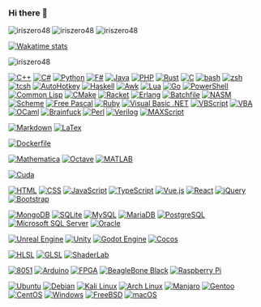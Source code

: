 ### Hi there 👋

<!--
**iriszero48/iriszero48** is a ✨ _special_ ✨ repository because its `README.md` (this file) appears on your GitHub profile.

Here are some ideas to get you started:

- 🔭 I’m currently working on ...
- 🌱 I’m currently learning ...
- 👯 I’m looking to collaborate on ...
- 🤔 I’m looking for help with ...
- 💬 Ask me about ...
- 📫 How to reach me: ...
- 😄 Pronouns: ...
- ⚡ Fun fact: ...
-->

<img src="https://komarev.com/ghpvc/?username=iriszero48&label=Profile%20views&color=0e75b6&style=flat" alt="iriszero48"/>

<img src="https://github-readme-stats.vercel.app/api/top-langs?username=iriszero48&show_icons=true&locale=en&layout=compact&count_private=true" alt="iriszero48"/>

<img src="https://github-readme-stats.vercel.app/api?username=iriszero48&show_icons=true&locale=en&count_private=true" alt="iriszero48"/>

[![Wakatime stats](https://github-readme-stats.vercel.app/api/wakatime?username=@dff8f6ca-0183-409e-a72c-dc65ad6dad6e&layout=compact)]()

<img src="https://github-readme-streak-stats.herokuapp.com/?user=iriszero48&" alt="iriszero48"/>

[![C++](https://img.shields.io/badge/-C%2B%2B-00599C?style=flat&logo=C%2B%2B&logoColor=white)](#)
[![C#](https://img.shields.io/badge/-C%23-239120?style=flat&logo=csharp&logoColor=white)](#)
[![Python](https://img.shields.io/badge/-Python-3776AB?style=flat&logo=python&logoColor=white)](#)
[![F#](https://img.shields.io/badge/-F%23-378BBA?style=flat&logo=fsharp&logoColor=white)](#)
[![Java](https://img.shields.io/badge/-Java-FFFFFF?style=flat&logo=openjdk&logoColor=white)](#)
[![PHP](https://img.shields.io/badge/-PHP-777BB4?style=flat&logo=php&logoColor=white)](#)
[![Rust](https://img.shields.io/badge/-Rust-000000?style=flat&logo=rust&logoColor=white)](#)
[![C](https://img.shields.io/badge/-C-A8B9CC?style=flat&logo=c&logoColor=white)](#)
[![bash](https://img.shields.io/badge/-bash-4EAA25?style=flat&logo=gnubash&logoColor=white)](#)
[![zsh](https://img.shields.io/badge/-zsh-4EAA25?style=flat&logo=gnubash&logoColor=white)](#)
[![tcsh](https://img.shields.io/badge/-tcsh-4EAA25?style=flat&logo=gnubash&logoColor=white)](#)
[![AutoHotkey](https://img.shields.io/badge/-AutoHotkey-334455?style=flat&logo=autohotkey&logoColor=white)](#)
[![Haskell](https://img.shields.io/badge/-Haskell-5D4F85?style=flat&logo=haskell&logoColor=white)](#)
[![Awk](https://img.shields.io/badge/-Awk-E80000?style=flat&logo=awk&logoColor=white)](#)
[![Lua](https://img.shields.io/badge/-Lua-2C2D72?style=flat&logo=lua&logoColor=white)](#)
[![Go](https://img.shields.io/badge/-Go-00ADD8?style=flat&logo=go&logoColor=white)](#)
[![PowerShell](https://img.shields.io/badge/-PowerShell-5391FE?style=flat&logo=powershell&logoColor=white)](#)
[![Common Lisp](https://img.shields.io/badge/-Common%20Lisp-000000?style=flat&logo=commonlisp&logoColor=white)](#)
[![CMake](https://img.shields.io/badge/-CMake-064F8C?style=flat&logo=cmake&logoColor=white)](#)
[![Racket](https://img.shields.io/badge/-Racket-9F1D20?style=flat&logo=racket&logoColor=white)](#)
[![Erlang](https://img.shields.io/badge/-Erlang-A90533?style=flat&logo=erlang&logoColor=white)](#)
[![Batchfile](https://img.shields.io/badge/-Batchfile-000000?style=flat&logo=cmd&logoColor=white)](#)
[![NASM](https://img.shields.io/badge/-NASM-113B6A?style=flat&logo=nasm&logoColor=white)](#)
[![Scheme](https://img.shields.io/badge/-Scheme-000000?style=flat&logo=scheme&logoColor=white)](#)
[![Free Pascal](https://img.shields.io/badge/-Free%20Pascal-0B0DEC?style=flat&logo=freepascal&logoColor=white)](#)
[![Ruby](https://img.shields.io/badge/-Ruby-CC342D?style=flat&logo=ruby&logoColor=white)](#)
[![Visual Basic .NET](https://img.shields.io/badge/-Visual%20Basic%20.NET-512BD4?style=flat&logo=visualbasic&logoColor=white)](#)
[![VBScript](https://img.shields.io/badge/-VBScript-512BD4?style=flat&logo=visualbasic&logoColor=white)](#)
[![VBA](https://img.shields.io/badge/-VBA-512BD4?style=flat&logo=visualbasic&logoColor=white)](#)
[![OCaml](https://img.shields.io/badge/-OCaml-EC6813?style=flat&logo=ocaml&logoColor=white)](#)
[![Brainfuck](https://img.shields.io/badge/-Brainfuck-000000?style=flat&logo=brainfuck&logoColor=white)](#)
[![Perl](https://img.shields.io/badge/-Perl-39457E?style=flat&logo=perl&logoColor=white)](#)
[![Verilog](https://img.shields.io/badge/-Verilog-0000AA?style=flat&logo=verilog&logoColor=white)](#)
[![MAXScript](https://img.shields.io/badge/-MAXScript-000000?style=flat&logo=autodesk&logoColor=white)](#)


[![Markdown](https://img.shields.io/badge/-Markdown-000000?style=flat&logo=markdown&logoColor=white)](#)
[![LaTex](https://img.shields.io/badge/-LaTex-008080?style=flat&logo=latex&logoColor=white)](#)


[![Dockerfile](https://img.shields.io/badge/-Dockerfile-2496ED?style=flat&logo=docker&logoColor=white)](#)


[![Mathematica](https://img.shields.io/badge/-Mathematica-DD1100?style=flat&logo=wolframmathematica&logoColor=white)](#)
[![Octave](https://img.shields.io/badge/-Octave-0790C0?style=flat&logo=octave&logoColor=white)](#)
[![MATLAB](https://img.shields.io/badge/-MATLAB-E9733A?style=flat&logo=matlab&logoColor=white)](#)


[![Cuda](https://img.shields.io/badge/-Cuda-76B900?style=flat&logo=nvidia&logoColor=white)](#)


[![HTML](https://img.shields.io/badge/-HTML-E34F26?style=flat&logo=html5&logoColor=white)](#)
[![CSS](https://img.shields.io/badge/-CSS-1572B6?style=flat&logo=css3&logoColor=white)](#)
[![JavaScript](https://img.shields.io/badge/-JavaScript-F7DF1E?style=flat&logo=javascript&logoColor=white)](#)
[![TypeScript](https://img.shields.io/badge/-TypeScript-3178C6?style=flat&logo=typescript&logoColor=white)](#)
[![Vue.js](https://img.shields.io/badge/-Vue.js-4FC08D?style=flat&logo=vuedotjs&logoColor=white)](#)
[![React](https://img.shields.io/badge/-React-61DAFB?style=flat&logo=react&logoColor=white)](#)
[![jQuery](https://img.shields.io/badge/-jQuery-0769AD?style=flat&logo=jquery&logoColor=white)](#)
[![Bootstrap](https://img.shields.io/badge/-Bootstrap-7952B3?style=flat&logo=bootstrap&logoColor=white)](#)


[![MongoDB](https://img.shields.io/badge/-MongoDB-47A248?style=flat&logo=mongodb&logoColor=white)](#)
[![SQLite](https://img.shields.io/badge/-SQLite-003B57?style=flat&logo=sqlite&logoColor=white)](#)
[![MySQL](https://img.shields.io/badge/-MySQL-4479A1?style=flat&logo=mysql&logoColor=white)](#)
[![MariaDB](https://img.shields.io/badge/-MariaDB-003545?style=flat&logo=mariadb&logoColor=white)](#)
[![PostgreSQL](https://img.shields.io/badge/-PostgreSQL-4169E1?style=flat&logo=postgresql&logoColor=white)](#)
[![Microsoft SQL Server](https://img.shields.io/badge/-Microsoft%20SQL%20Server-CC2927?style=flat&logo=microsoftsqlserver&logoColor=white)](#)
[![Oracle](https://img.shields.io/badge/-Oracle-F80000?style=flat&logo=oracle&logoColor=white)](#)


[![Unreal Engine](https://img.shields.io/badge/-Unreal%20Engine-0E1128?style=flat&logo=unrealengine&logoColor=white)](#)
[![Unity](https://img.shields.io/badge/-Unity-000000?style=flat&logo=unity&logoColor=white)](#)
[![Godot Engine](https://img.shields.io/badge/-Godot%20Engine-478CBF?style=flat&logo=godotengine&logoColor=white)](#)
[![Cocos](https://img.shields.io/badge/-Cocos-55C2E1?style=flat&logo=cocos&logoColor=white)](#)


[![HLSL](https://img.shields.io/badge/-HLSL-000000?style=flat&logo=hlsl&logoColor=white)](#)
[![GLSL](https://img.shields.io/badge/-GLSL-5586A4?style=flat&logo=opengl&logoColor=white)](#)
[![ShaderLab](https://img.shields.io/badge/-ShaderLab-FFFFFF?style=flat&logo=unity&logoColor=white)](#)


[![8051](https://img.shields.io/badge/-8051-000000?style=flat&logo=8051&logoColor=white)](#)
[![Arduino](https://img.shields.io/badge/-Arduino-00878F?style=flat&logo=arduino&logoColor=white)](#)
[![FPGA](https://img.shields.io/badge/-FPGA-000000?style=flat&logo=fpga&logoColor=white)](#)
[![BeagleBone Black](https://img.shields.io/badge/-BeagleBone%20Black-A97F2C?style=flat&logo=beagleboneblack&logoColor=white)](#)
[![Raspberry Pi](https://img.shields.io/badge/-Raspberry%20Pi-A22846?style=flat&logo=raspberrypi&logoColor=white)](#)


[![Ubuntu](https://img.shields.io/badge/-Ubuntu-E95420?style=flat&logo=ubuntu&logoColor=white)](#)
[![Debian](https://img.shields.io/badge/-Debian-A81D33?style=flat&logo=debian&logoColor=white)](#)
[![Kali Linux](https://img.shields.io/badge/-Kali%20Linux-557C94?style=flat&logo=kalilinux&logoColor=white)](#)
[![Arch Linux](https://img.shields.io/badge/-Arch%20Linux-1793D1?style=flat&logo=archlinux&logoColor=white)](#)
[![Manjaro](https://img.shields.io/badge/-Manjaro-35BF5C?style=flat&logo=manjaro&logoColor=white)](#)
[![Gentoo](https://img.shields.io/badge/-Gentoo-54487A?style=flat&logo=gentoo&logoColor=white)](#)
[![CentOS](https://img.shields.io/badge/-CentOS-262577?style=flat&logo=centos&logoColor=white)](#)
[![Windows](https://img.shields.io/badge/-Windows-0078D4?style=flat&logo=windows&logoColor=white)](#)
[![FreeBSD](https://img.shields.io/badge/-FreeBSD-AB2B28?style=flat&logo=freebsd&logoColor=white)](#)
[![macOS](https://img.shields.io/badge/-macOS-000000?style=flat&logo=macos&logoColor=white)](#)

